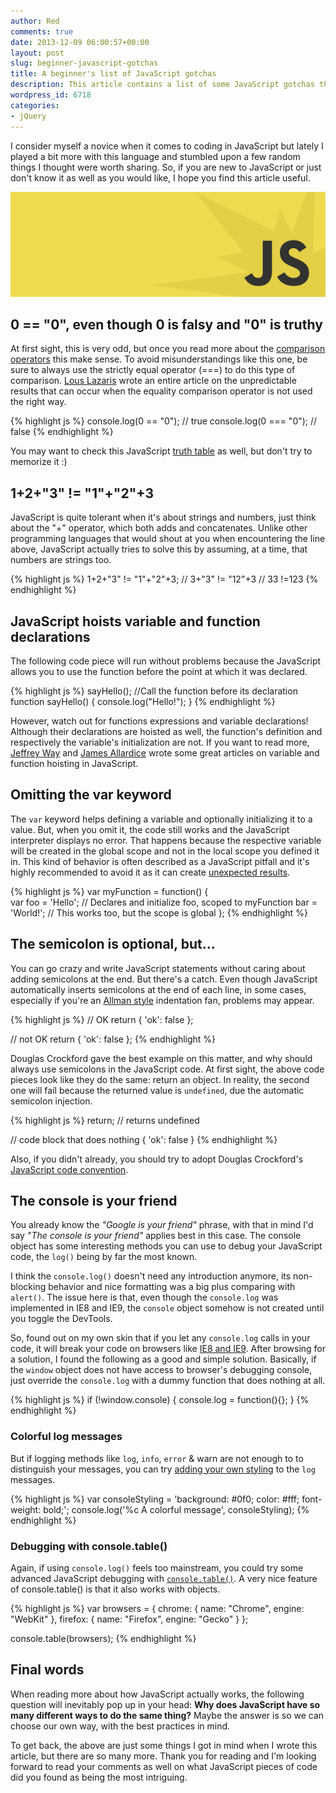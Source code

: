 ```yaml
---
author: Red
comments: true
date: 2013-12-09 06:00:57+00:00
layout: post
slug: beginner-javascript-gotchas
title: A beginner's list of JavaScript gotchas
description: This article contains a list of some JavaScript gotchas that every new JavaScript developer might find it useful.
wordpress_id: 6718
categories:
- jQuery
---
```


I consider myself a novice when it comes to coding in JavaScript but lately I played a bit more with this language and stumbled upon a few random things I thought were worth sharing. So, if you are new to JavaScript or just don't know it as well as you would like, I hope you find this article useful.

![JavaScript logo](/wp-content/uploads/2013/11/JavaScript-gotchas.png)

<!-- more -->

## 0 == "0", even though 0 is falsy and "0" is truthy


At first sight, this is very odd, but once you read more about the [comparison operators](https://developer.mozilla.org/en-US/docs/Web/JavaScript/Reference/Operators/Comparison_Operators) this make sense. To avoid misunderstandings like this one, be sure to always use the strictly equal operator (===) to do this type of comparison. [Lous Lazaris](http://www.impressivewebs.com/why-use-triple-equals-javascipt/) wrote an entire article on the unpredictable results that can occur when the equality comparison operator is not used the right way.
    
{% highlight js %}
console.log(0 == "0"); // true
console.log(0 === "0"); // false
{% endhighlight %}

You may want to check this JavaScript [truth table](http://zero.milosz.ca/) as well, but don't try to memorize it :)

## 1+2+"3" != "1"+"2"+3

JavaScript is quite tolerant when it's about strings and numbers, just think about the "+" operator, which both adds and concatenates. Unlike other programming languages that would shout at you when encountering the line above, JavaScript actually tries to solve this by assuming, at a time, that numbers are strings too. 

    
{% highlight js %}
1+2+"3" != "1"+"2"+3; 
// 3+"3" != "12"+3
// 33 !=123
{% endhighlight %}

## JavaScript hoists variable and function declarations

The following code piece will run without problems because the JavaScript allows you to use the function before the point at which it was declared.

    
{% highlight js %}
sayHello(); //Call the function before its declaration
function sayHello() {
    console.log("Hello!");
}
{% endhighlight %}

However, watch out for functions expressions and variable declarations! Although their declarations are hoisted as well, the function's definition and respectively the variable's initialization are not. If you want to read more, [Jeffrey Way](http://net.tutsplus.com/tutorials/javascript-ajax/quick-tip-javascript-hoisting-explained/) and [James Allardice](http://jamesallardice.com/explaining-function-and-variable-hoisting-in-javascript/) wrote some great articles on variable and function hoisting in JavaScript.

## Omitting the var keyword

The `var` keyword helps defining a variable and optionally initializing it to a value. But, when you omit it, the code still works and the JavaScript interpreter displays no error. That happens because the respective variable will be created in the global scope and not in the local scope you defined it in. This kind of behavior is often described as a JavaScript pitfall and it's highly recommended to avoid it as it can create [unexpected results](http://answers.oreilly.com/topic/2076-why-you-should-use-the-var-keyword-in-javascript/).    

{% highlight js %}
var myFunction = function() {  
    var foo = 'Hello'; // Declares and initialize foo, scoped to myFunction
    bar = 'World!';     // This works too, but the scope is global
};
{% endhighlight %}

## The semicolon is optional, but...

You can go crazy and write JavaScript statements without caring about adding semicolons at the end. But there's a catch. Even though JavaScript automatically inserts semicolons at the end of each line, in some cases, especially if you're an [Allman style](http://en.wikipedia.org/wiki/Indent_style) indentation fan, problems may appear.
    
{% highlight js %}
// OK
return {
  'ok': false
};

// not OK
return
{
  'ok': false
};
{% endhighlight %}

Douglas Crockford gave the best example on this matter, and why should always use semicolons in the JavaScript code. At first sight, the above code pieces look like they do the same: return an object. In reality, the second one will fail because the returned value is `undefined`, due the automatic semicolon injection.

{% highlight js %}
return; // returns undefined

// code block that does nothing
{ 
  'ok': false
}
{% endhighlight %}

Also, if you didn't already, you should try to adopt Douglas Crockford's [JavaScript code convention](http://javascript.crockford.com/code.html).

## The console is your friend

You already know the _"Google is your friend"_ phrase, with that in mind I'd say _"The console is your friend"_ applies best in this case. The console object has some interesting methods you can use to debug your JavaScript code, the `log()` being by far the most known.

I think the `console.log()` doesn't need any introduction anymore, its non-blocking behavior and nice formatting was a big plus comparing with `alert()`. The issue here is that, even though the `console.log` was implemented in IE8 and IE9, the `console` object somehow is not created until you toggle the DevTools.

So, found out on my own skin that if you let any `console.log` calls in your code, it will break your code on browsers like [IE8 and IE9](http://www.red-team-design.com/how-to-solve-common-ie-bugs). After browsing for a solution, I found the following as a good and simple solution. Basically, if the `window` object does not have access to browser's debugging console, just override the `console.log` with a dummy function that does nothing at all. 

    
{% highlight js %}
if (!window.console) { 
  console.log = function(){};
}
{% endhighlight %}

### Colorful log messages

But if logging methods like `log`, `info`, `error` & warn are not enough to to distinguish your messages, you can try [adding your own styling](https://coderwall.com/p/fskzdw) to the `log` messages.

    
{% highlight js %}
var consoleStyling = 'background: #0f0; color: #fff; font-weight: bold;';
console.log('%c A colorful message', consoleStyling);
{% endhighlight %}


### Debugging with console.table()


Again, if using `console.log()` feels too mainstream, you could try some advanced JavaScript debugging with [`console.table()`](http://blog.mariusschulz.com/2013/11/13/advanced-javascript-debugging-with-consoletable). A very nice feature of console.table() is that it also works with objects.


    
{% highlight js %}
var browsers = {
    chrome: { name: "Chrome", engine: "WebKit" },
    firefox: { name: "Firefox", engine: "Gecko" }
};

console.table(browsers);
{% endhighlight %}

## Final words

When reading more about how JavaScript actually works, the following question will inevitably pop up in your head: **Why does JavaScript have so many different ways to do the same thing?** Maybe the answer is so we can choose our own way, with the best practices in mind.

To get back, the above are just some things I got in mind when I wrote this article, but there are so many more. Thank you for reading and I'm looking forward to read your comments as well on what JavaScript pieces of code did you found as being the most intriguing.